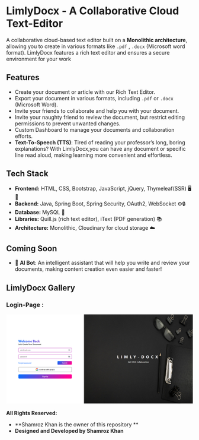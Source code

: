 # LimlyDocx - A Collaborative Cloud Text-Editor
A collaborative cloud-based text editor built on a **Monolithic architecture**, allowing you to create in
various formats like `.pdf` , `.docx` (Microsoft word format). LimlyDocx features a rich text editor and ensures a secure environment for your work
## Features

- Create your document or article with our Rich Text Editor.
- Export your document in various formats, including `.pdf` or `.docx` (Microsoft Word).
- Invite your friends to collaborate and help you with your document.
- Invite your naughty friend to review the document, but restrict editing permissions to prevent unwanted changes.
- Custom Dashboard to manage your documents and collaboration efforts.
- **Text-To-Speech (TTS)**: Tired of reading your professor’s long, boring explanations? With LimlyDocx,you can have any document or specific line read aloud, making learning more convenient and effortless.


## Tech Stack

- **Frontend:** HTML, CSS, Bootstrap, JavaScript, jQuery, Thymeleaf(SSR) 🖥️🎨
- **Backend:** Java, Spring Boot, Spring Security, OAuth2, WebSocket ⚙️🔒
- **Database:** MySQL 💾
- **Libraries:** Quill.js (rich text editor), iText (PDF generation) 📚
- **Architecture:**  Monolithic, Cloudinary for cloud storage ☁️  

## Coming Soon

- 🤖 **AI Bot**: An intelligent assistant that will help you write and review your documents, making content creation even easier and faster!

## LimlyDocx Gallery

### **Login-Page** :

![LimlyDocx login form picture](limlydocx/src/main/resources/static/img/login-img.png)

**All Rights Reserved:**
- **Shamroz Khan is the owner of this repository    **
- **Designed and Developed by Shamroz Khan**
